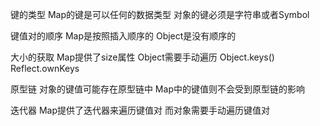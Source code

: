

键的类型
Map的键是可以任何的数据类型
对象的键必须是字符串或者Symbol


键值对的顺序
Map是按照插入顺序的
Object是没有顺序的


大小的获取
Map提供了size属性
Object需要手动遍历
Object.keys()
Reflect.ownKeys

原型链
对象的键值可能存在原型链中
Map中的键值则不会受到原型链的影响


迭代器
Map提供了迭代器来遍历键值对
而对象需要手动遍历键值对